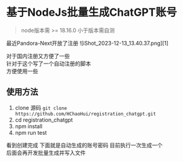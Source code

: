 # 基于NodeJs批量生成ChatGPT账号 
> node版本需 >= 18.16.0 小于版本需自测

最近Pandora-Next开放了注册
![iShot_2023-12-13_13.40.37.png][1]

对于国内注册又方便了一些  
针对于这个写了一个自动注册的脚本  
方便使用一些

## 使用方法

1. clone 源码 `git clone https://github.com/HChaoHui/registration_chatgpt.git`  
2. cd registration_chatgpt
3. npm install
4. npm run test

看到创建完成
下面就是自动生成的账号密码
目前执行一次生成一个  
后面会再开发批量生成并写入文件  